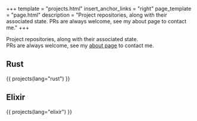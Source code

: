 +++
template = "projects.html"
insert_anchor_links = "right"
page_template = "page.html"
description = "Project repositories, along with their associated state. PRs are always welcome, see my about page to contact me."
+++

Project repositories, along with their associated state.  
PRs are always welcome, see my [about page](@/about/_index.md) to contact me.

## Rust

{{ projects(lang="rust") }}

## Elixir

{{ projects(lang="elixir") }}